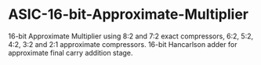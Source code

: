 # ASIC-16-bit-Approximate-Multiplier
16-bit Approximate Multiplier using 8:2 and  7:2 exact compressors, 6:2, 5:2, 4:2, 3:2 and 2:1 approximate compressors. 16-bit Hancarlson adder for approximate final carry addition stage.
